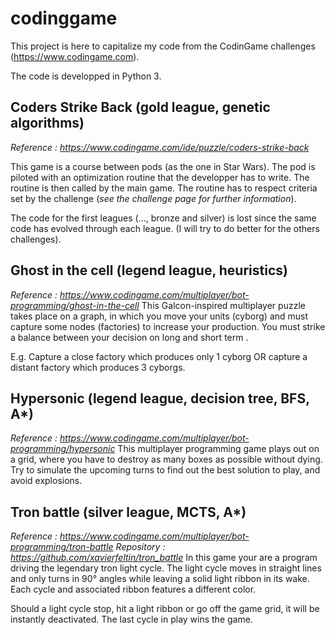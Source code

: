 # codinggame

This project is here to capitalize my code from the CodinGame challenges (https://www.codingame.com).

The code is developped in Python 3.

## Coders Strike Back (gold league, genetic algorithms)
*Reference : https://www.codingame.com/ide/puzzle/coders-strike-back*

This game is a course between pods (as the one in Star Wars). The pod is piloted with an optimization routine that the developper has to write. The routine is then called by the main game. The routine has to respect criteria set by the challenge (*see the challenge page for further information*).
 
The code for the first leagues (..., bronze and silver) is lost since the same code has evolved through each league. (I will try to do better for the others challenges).

## Ghost in the cell (legend league, heuristics)
*Reference : https://www.codingame.com/multiplayer/bot-programming/ghost-in-the-cell*
This Galcon-inspired multiplayer puzzle takes place on a graph, in which you move your units (cyborg) and must capture some nodes (factories) to increase your production. You must strike a balance between your decision on long and short term .

E.g. Capture a close factory which produces only 1 cyborg OR capture a distant factory which produces 3 cyborgs.

## Hypersonic (legend league, decision tree, BFS, A*)
*Reference : https://www.codingame.com/multiplayer/bot-programming/hypersonic*
This multiplayer programming game plays out on a grid, where you have to destroy as many boxes as possible without dying. Try to simulate the upcoming turns to find out the best solution to play, and avoid explosions.

## Tron battle (silver league, MCTS, A*)
*Reference : https://www.codingame.com/multiplayer/bot-programming/tron-battle*
*Repository : https://github.com/xavierfeltin/tron_battle*
In this game your are a program driving the legendary tron light cycle. The light cycle moves in straight lines and only turns in 90° angles while leaving a solid light ribbon in its wake. Each cycle and associated ribbon features a different color.

Should a light cycle stop, hit a light ribbon or go off the game grid, it will be instantly deactivated. The last cycle in play wins the game.
